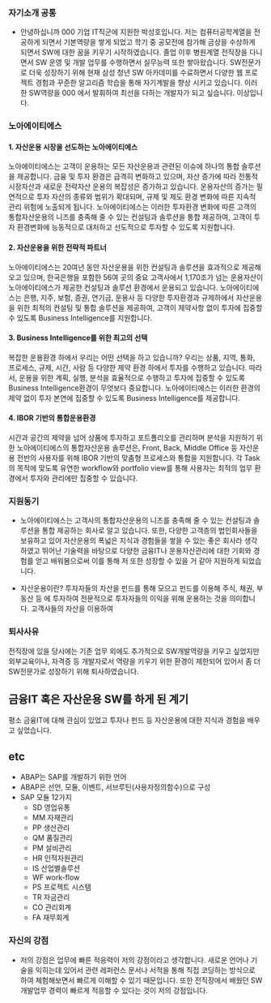 
### 자기소개 공통
- 안녕하십니까 000 기업 IT직군에 지원한 박성호입니다.
저는 컴퓨터공학계열을 전공하게 되면서 기본역량을 쌓게 되었고 학기 중 공모전에 참가해 금상을 수상하게 되면서 SW에 대한 꿈을 키우기 시작하였습니다. 졸업 이후 병원계열 전직장을 다니면서 SW 운영 및 개발 업무를 수행하면서 실무능력 또한 쌓아왔습니다. SW전문가로 더욱 성장하기 위해 현재 삼성 청년 SW 아카데미를 수료하면서 다양한 웹 프로젝트 경험과 꾸준한 알고리즘 학습을 통해 자기계발을 향상 시키고 있습니다. 이러한 SW역량을 000 에서 발휘하여 최선을 다하는 개발자가 되고 싶습니다. 이상입니다.

### 노아에이티에스
#### 1. 자산운용 시장을 선도하는 노아에이티에스
노아에이티에스는 고객이 운용하는 모든 자산운용과 관련된 이슈에 하나의 통합 솔루션을 제공합니다.
금융 및 투자 환경은 급격히 변화하고 있으며, 자산 증가에 따라 전통적 시장자산과 새로운 전략자산 운용의 복잡성은 증가하고 있습니다. 운용자산의 증가는 필연적으로 투자 자산의 종류와 범위가 확대되며, 규제 및 제도 환경 변화에 따른 지속적 관리 위험에 노출되게 됩니다.
노아에이티에스는 이러한 투자환경 변화에 따른 고객의 통합자산운용의 니즈를 충족해 줄 수 있는 컨설팅과 솔루션을 통합 제공하여, 고객이 투자 환경변화에 능동적으로 대처하고 선도적으로 투자할 수 있도록 지원합니다.

#### 2. 자산운용을 위한 전략적 파트너
노아에이티에스는 20여년 동안 자산운용을 위한 컨설팅과 솔루션을 효과적으로 제공해 오고 있으며, 한국은행을 포함한 56여 곳의 중요 고객사에서 1,170조가 넘는 운용자산이 노아에이티에스가 제공한 컨설팅과 솔루션 환경에서 운용되고 있습니다.
노아에이티에스는 은행, 지주, 보험, 증권, 연기금, 운용사 등 다양한 투자환경과 규제하에서 자산운용을 위한 최적의 컨설팅 및 통합 솔루션을 제공하여, 고객이 제약사항 없이 투자에 집중할 수 있도록 Business Intelligence를 지원합니다.

#### 3. Business Intelligence를 위한 최고의 선택
복잡한 운용환경 하에서 우리는 어떤 선택을 하고 있습니까? 우리는 상품, 지역, 통화, 프로세스, 규제, 시간, 사람 등 다양한 제약 환경 하에서 투자를 수행하고 있습니다.
따라서, 운용을 위한 계획, 실행, 분석을 효율적으로 수행하고 투자에 집중할 수 있도록 Business Intelligence환경이 무엇보다 중요합니다. 노아에이티에스는 이러한 환경의 제약 없이 투자 본연에 집중할 수 있도록 Business Intelligence를 제공합니다.

#### 4. IBOR 기반의 통합운용환경
시간과 공간의 제약을 넘어 상품에 투자하고 포트폴리오를 관리하며 분석을 지원하기 위한 노아에이티에스의 통합자산운용 솔루션은, Front, Back, Middle Office 등 자산운용 전반의 사용자를 위해 IBOR 기반의 맞춤형 프로세스와 통합을 지원합니다.
각 Task의 목적에 맞도록 유연한 workflow와 portfolio view를 통해 사용자는 최적의 업무 환경에서 투자와 관리에만 집중할 수 있습니다.


### 지원동기
- 노아에이티에스는 고객사의 통합자산운용의 니즈를 충족해 줄 수 있는 컨설팅과 솔루션을 통합 제공하는 회사로 알고 있습니다. 또한, 다양한 고객층의 법인회사들을 보유하고 있어 자산운용의 폭넓은 지식과 경험들을 쌓을 수 있는 좋은 회사라 생각하였고
뛰어난 기술력을 바탕으로 다양한 금융IT나 운용자산관리에 대한 기회와 경험를 얻고 배워봄으로써 이를 통해 저 또한 성장할 수 있을 거 같아 지원하게 되었습니다.

- 자산운용이란?
투자자들의 자산을 펀드를 통해 모으고 펀드를 이용해 주식, 채권, 부동산 등 에 투자하여 전문적으로 투자자들의 이익을 위해 운용하는 것을 의미합니다.
고객사들의 자산을 이용하여 

### 퇴사사유
전직장에 있을 당시에는 기존 업무 외에도 추가적으로 SW개발역량을 키우고 싶었지만
외부교육이나, 자격증 등 개발자로서 역량을 키우기 위한 환경이 제한되어 있어서 좀 더 SW전문가로 성장하기 위해 퇴사하였습니다.


## 금융IT 혹은 자산운용 SW를 하게 된 계기
평소 금융IT에 대해 관심이 있었고 투자나 펀드 등 자산운용에 대한 지식과 경험을 배우고 싶었습니다. 


## etc
- ABAP는 SAP를 개발하기 위한 언어
- ABAP은 선언, 모듈, 이벤트, 서브루틴(사용자정의함수)으로 구성
- SAP 모듈 12가지
    - SD 영업유통
    - MM 자재관리
    - PP 생산관리
    - QM 품질관리
    - PM 설비관리
    - HR 인적자원관리
    - IS 산업별솔루션
    - WF work-flow
    - PS 프로젝트 시스템
    - TR 자금관리
    - CO 관리회계
    - FA 재무회계

### 자신의 강점
- 저의 강점은 업무에 빠른 적응력이 저의 강점이라고 생각합니다. 새로운 언어나 기술을 익히는데 있어서 관련 레퍼런스 문서나 서적을 통해 직접 코딩하는 방식으로 하여 체험해보면서 빠르게 이해할 수 있기 때문입니다. 또한 전직장에서 배웠던 SW개발업무 경력이 빠르게 적응할 수 있다는 것이 저의 강점입니다.

